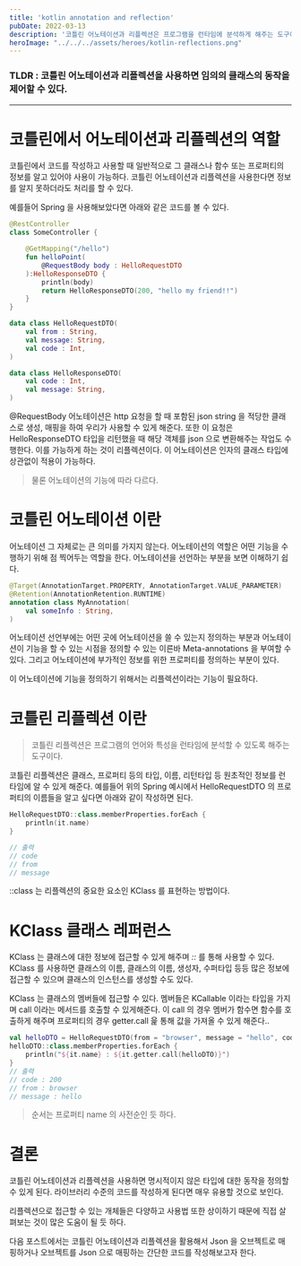 ```yaml
---
title: 'kotlin annotation and reflection'
pubDate: 2022-03-13
description: '코틀린 어노테이션과 리플렉션은 프로그램을 런타임에 분석하게 해주는 도구이다.'
heroImage: "../../../assets/heroes/kotlin-reflections.png"
---
```


### TLDR : 코틀린 어노테이션과 리플렉션을 사용하면 임의의 클래스의 동작을 제어할 수 있다.

---

# 코틀린에서 어노테이션과 리플렉션의 역할

코틀린에서 코드를 작성하고 사용할 때 일반적으로 그 클래스나 함수 또는 프로퍼티의 정보를 알고 있어야 사용이 가능하다.
코틀린 어노테이션과 리플렉션을 사용한다면 정보를 알지 못하더라도 처리를 할 수 있다.

예를들어 Spring 을 사용해보았다면 아래와 같은 코드를 볼 수 있다.

```kotlin
@RestController
class SomeController {

    @GetMapping("/hello")
    fun helloPoint(
        @RequestBody body : HelloRequestDTO
    ):HelloResponseDTO {
        println(body)
        return HelloResponseDTO(200, "hello my friend!!")
    }
}

data class HelloRequestDTO(
    val from : String,
    val message: String,
    val code : Int,
)

data class HelloResponseDTO(
    val code : Int,
    val message: String,
)
```

@RequestBody 어노테이션은 http 요청을 할 때 포함된 json string 을 적당한 클래스로 생성, 매핑을 하여 우리가 사용할 수 있게 해준다.
또한 이 요청은 HelloResponseDTO 타입을 리턴했을 때 해당 객체를 json 으로 변환해주는 작업도 수행한다. 이를 가능하게 하는 것이 리플렉션이다.
이 어노테이션은 인자의 클래스 타입에 상관없이 적용이 가능하다.

> 물론 어노테이션의 기능에 따라 다르다.

# 코틀린 어노테이션 이란

어노테이션 그 자체로는 큰 의미를 가지지 않는다.
어노테이션의 역할은 어떤 기능을 수행하기 위해 점 찍어두는 역할을 한다.
어노테이션을 선언하는 부분을 보면 이해하기 쉽다.

```kotlin
@Target(AnnotationTarget.PROPERTY, AnnotationTarget.VALUE_PARAMETER)
@Retention(AnnotationRetention.RUNTIME)
annotation class MyAnnotation(
    val someInfo : String,
)
```

어노테이션 선언부에는 어떤 곳에 어노테이션을 쓸 수 있는지 정의하는 부분과 어노테이션이 기능을 할 수 있는 시점을 정의할 수 있는
이른바 Meta-annotations 을 부여할 수 있다. 그리고 어노테이션에 부가적인 정보를 위한 프로퍼티를 정의하는 부분이 있다.

이 어노테이션에 기능을 정의하기 위해서는 리플렉션이라는 기능이 필요하다.

# 코틀린 리플렉션 이란

> 코틀린 리플렉션은 프로그램의 언어와 특성을 런타임에 분석할 수 있도록 해주는 도구이다.

코틀린 리플렉션은 클래스, 프로퍼티 등의 타입, 이름, 리턴타입 등 원초적인 정보를 런타임에 알 수 있게 해준다.
예를들어 위의 Spring 예시에서 HelloRequestDTO 의 프로퍼티의 이름들을 알고 싶다면 아래와 같이 작성하면 된다.

```kotlin
HelloRequestDTO::class.memberProperties.forEach {
    println(it.name)
}

// 출력
// code
// from
// message
```

::class 는 리플렉션의 중요한 요소인 KClass 를 표현하는 방법이다.

# KClass 클래스 레퍼런스

KClass 는 클래스에 대한 정보에 접근할 수 있게 해주며 _::_ 를 통해 사용할 수 있다.
KClass 를 사용하면 클래스의 이름, 클래스의 이름, 생성자, 수퍼타입 등등 많은 정보에 접근할 수 있으며 클래스의 인스턴스를 생성할 수도 있다.

KClass 는 클래스의 멤버들에 접근할 수 있다.
멤버들은 KCallable 이라는 타입을 가지며 call 이라는 메서드를 호출할 수 있게해준다.
이 call 의 경우 멤버가 함수면 함수를 호출하게 해주며 프로퍼티의 경우 getter.call 읉 통해 값을 가져올 수 있게 해준다..

```kotlin
val helloDTO = HelloRequestDTO(from = "browser", message = "hello", code = 200)
helloDTO::class.memberProperties.forEach {
    println("${it.name} : ${it.getter.call(helloDTO)}")
}
// 출력
// code : 200
// from : browser
// message : hello
```

> 순서는 프로퍼티 name 의 사전순인 듯 하다.

# 결론

코틀린 어노테이션과 리플렉션을 사용하면 명시적이지 않은 타입에 대한 동작을 정의할 수 있게 된다.
라이브러리 수준의 코드를 작성하게 된다면 매우 유용할 것으로 보인다.

리플렉션으로 접근할 수 있는 개체들은 다양하고 사용법 또한 상이하기 때문에 직접 살펴보는 것이 많은 도움이 될 듯 하다.

다음 포스트에서는 코틀린 어노테이션과 리플렉션을 활용해서 Json 을 오브젝트로 매핑하거나 오브젝트를 Json 으로 매핑하는
간단한 코드를 작성해보고자 한다.
